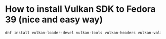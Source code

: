 # How to install Vulkan SDK to Fedora 39 (nice and easy way)
```bash
dnf install vulkan-loader-devel vulkan-tools vulkan-headers vulkan-validation-layers-devel
```

